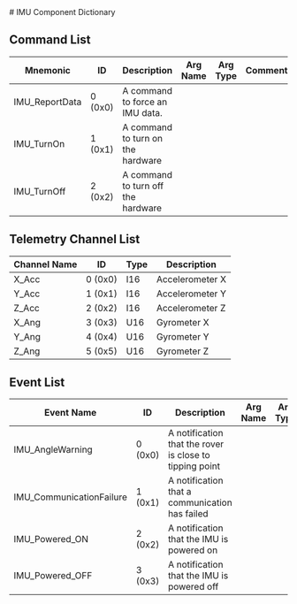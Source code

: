 <title>IMU Component Dictionary</title>
# IMU Component Dictionary


## Command List

|Mnemonic|ID|Description|Arg Name|Arg Type|Comment
|---|---|---|---|---|---|
|IMU_ReportData|0 (0x0)|A command to force an IMU data.| | |
|IMU_TurnOn|1 (0x1)|A command to turn on the hardware| | |
|IMU_TurnOff|2 (0x2)|A command to turn off the hardware| | |

## Telemetry Channel List

|Channel Name|ID|Type|Description|
|---|---|---|---|
|X_Acc|0 (0x0)|I16|Accelerometer X|
|Y_Acc|1 (0x1)|I16|Accelerometer Y|
|Z_Acc|2 (0x2)|I16|Accelerometer Z|
|X_Ang|3 (0x3)|U16|Gyrometer X|
|Y_Ang|4 (0x4)|U16|Gyrometer Y|
|Z_Ang|5 (0x5)|U16|Gyrometer Z|

## Event List

|Event Name|ID|Description|Arg Name|Arg Type|Arg Size|Description
|---|---|---|---|---|---|---|
|IMU_AngleWarning|0 (0x0)|A notification that the rover is close to tipping point| | | | |
|IMU_CommunicationFailure|1 (0x1)|A notification that a communication has failed| | | | |
|IMU_Powered_ON|2 (0x2)|A notification that the IMU is powered on| | | | |
|IMU_Powered_OFF|3 (0x3)|A notification that the IMU is powered off| | | | |
